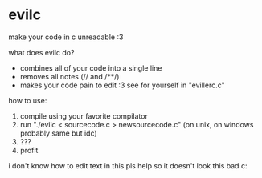 # evilc

make your code in c unreadable :3

what does evilc do?
- combines all of your code into a single line
- removes all notes (// and /**/)
- makes your code pain to edit :3
see for yourself in "evillerc.c"

how to use:
1. compile using your favorite compilator
2. run "./evilc < sourcecode.c > newsourcecode.c" (on unix, on windows probably same but idc)
3. ???
4. profit

i don't know how to edit text in this pls help so it doesn't look this bad c:
